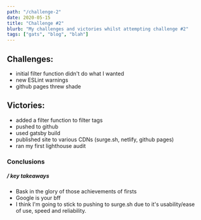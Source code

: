 ```yaml
---
path: "/challenge-2"
date: 2020-05-15
title: "Challenge #2"
blurb: "My challenges and victories whilst attempting challenge #2"
tags: ["gats", "blog", "blah"]
---
```


## Challenges:

- initial filter function didn't do what I wanted
- new ESLint warnings
- github pages threw shade

## Victories:

- added a filter function to filter tags
- pushed to github
- used gatsby build
- published site to various CDNs (surge.sh, netlify, github pages)
- ran my first lighthouse audit

### Conclusions

##### / key takeaways

- Bask in the glory of those achievements of firsts
- Google is your bff
- I think I'm going to stick to pushing to surge.sh due to it's usability/ease of use, speed and reliability.
